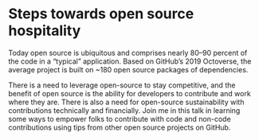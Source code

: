 # Steps towards open source hospitality

Today open source is ubiquitous and comprises nearly 80–90 percent of the code in a “typical” application. Based on GitHub’s 2019 Octoverse, the average project is built on ~180 open source packages of dependencies.

There is a need to leverage open-source to stay competitive, and the benefit of open source is the ability for developers to contribute and work where they are. There is also a need for open-source sustainability with contributions technically and financially. Join me in this talk in learning some ways to empower folks to contribute with code and non-code contributions using tips from other open source projects on GitHub.
